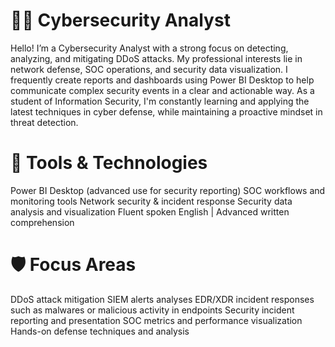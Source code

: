 # 👨‍💻 Cybersecurity Analyst
Hello! I’m a Cybersecurity Analyst with a strong focus on detecting, analyzing, and mitigating DDoS attacks. My professional interests lie in network defense, SOC operations, and security data visualization. I frequently create reports and dashboards using Power BI Desktop to help communicate complex security events in a clear and actionable way. As a student of Information Security, I'm constantly learning and applying the latest techniques in cyber defense, while maintaining a proactive mindset in threat detection.

# 🧰 Tools & Technologies
Power BI Desktop (advanced use for security reporting)
SOC workflows and monitoring tools
Network security & incident response
Security data analysis and visualization
Fluent spoken English | Advanced written comprehension

# 🛡️​ Focus Areas
DDoS attack mitigation
SIEM alerts analyses
EDR/XDR incident responses such as malwares or malicious activity in endpoints
Security incident reporting and presentation
SOC metrics and performance visualization
Hands-on defense techniques and analysis
